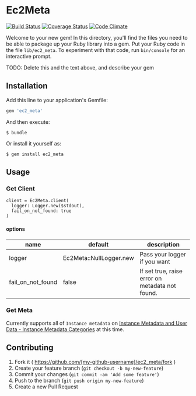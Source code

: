 # Ec2Meta

[![Build Status](https://travis-ci.org/leonis/ec2_meta.svg?branch=master)](https://travis-ci.org/leonis/ec2_meta)
[![Coverage Status](https://coveralls.io/repos/leonis/ec2_meta/badge.svg)](https://coveralls.io/r/leonis/ec2_meta)
[![Code Climate](https://codeclimate.com/github/leonis/ec2_meta/badges/gpa.svg)](https://codeclimate.com/github/leonis/ec2_meta)

Welcome to your new gem! In this directory, you'll find the files you need to be able to package up your Ruby library into a gem. Put your Ruby code in the file `lib/ec2_meta`. To experiment with that code, run `bin/console` for an interactive prompt.

TODO: Delete this and the text above, and describe your gem

## Installation

Add this line to your application's Gemfile:

```ruby
gem 'ec2_meta'
```

And then execute:

    $ bundle

Or install it yourself as:

    $ gem install ec2_meta

## Usage

### Get Client

```
client = Ec2Meta.client(
  logger: Logger.new($stdout),
  fail_on_not_found: true
)
```

#### options

name | default | description
---- | ------- | ------------
logger | Ec2Meta::NullLogger.new | Pass your logger if you want
fail_on_not_found | false | If set true, raise error on metadata not found.

### Get Meta

Currently supports all of `Instance metadata` on [Instance Metadata and User Data - Instance Metadata Categories](http://docs.aws.amazon.com/AWSEC2/latest/UserGuide/ec2-instance-metadata.html#instancedata-data-categories) at this time.


## Contributing

1. Fork it ( https://github.com/[my-github-username]/ec2_meta/fork )
2. Create your feature branch (`git checkout -b my-new-feature`)
3. Commit your changes (`git commit -am 'Add some feature'`)
4. Push to the branch (`git push origin my-new-feature`)
5. Create a new Pull Request
